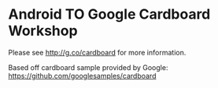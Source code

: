 Android TO Google Cardboard Workshop
================

Please see <http://g.co/cardboard> for more information.

Based off cardboard sample provided by Google: https://github.com/googlesamples/cardboard
